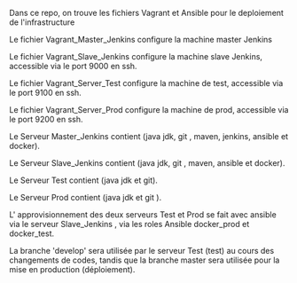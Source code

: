 Dans ce repo, on trouve les fichiers Vagrant et Ansible pour le deploiement de l'infrastructure

Le fichier Vagrant_Master_Jenkins configure la machine master Jenkins

Le fichier Vagrant_Slave_Jenkins configure la machine slave Jenkins, accessible via le port 9000 en ssh.

Le fichier Vagrant_Server_Test configure la machine de test, accessible via le port 9100 en ssh.

Le fichier Vagrant_Server_Prod configure la machine de prod, accessible via le port 9200 en ssh.

Le Serveur Master_Jenkins contient (java jdk, git , maven, jenkins, ansible et docker).

Le Serveur Slave_Jenkins contient (java jdk, git , maven, ansible et docker).

Le Serveur Test contient (java jdk et git).

Le Serveur Prod contient (java jdk  et git ).

L' approvisionnement des deux serveurs Test et Prod se fait avec ansible via le serveur Slave_Jenkins
, via les roles Ansible docker_prod et docker_test.

La branche 'develop' sera utilisée par le serveur Test  (test) au cours des 
changements de codes, tandis que la branche master sera utilisée pour la mise en production (déploiement). 